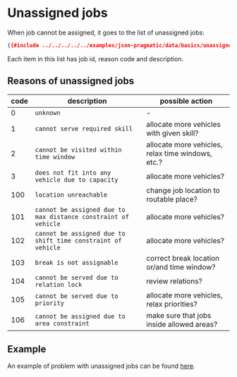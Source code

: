# Unassigned jobs

When job cannot be assigned, it goes to the list of unassigned jobs:

```json
{{#include ../../../../../examples/json-pragmatic/data/basics/unassigned.unreachable.solution.json:113:123}}
```

Each item in this list has job id, reason code and description.


## Reasons of unassigned jobs

| code  | description | possible action |
|-------|-------------|-----------------|
| 0   | `unknown` | - |
| 1   | `cannot serve required skill` | allocate more vehicles with given skill? |
| 2   | `cannot be visited within time window`  | allocate more vehicles, relax time windows, etc.? |
| 3   | `does not fit into any vehicle due to capacity` | allocate more vehicles?  |
| 100 | `location unreachable`  | change job location to routable place? |
| 101 | `cannot be assigned due to max distance constraint of vehicle` | allocate more vehicles?  |
| 102 | `cannot be assigned due to shift time constraint of vehicle`  | allocate more vehicles? |
| 103 | `break is not assignable` | correct break location or/and time window?  |
| 104 | `cannot be served due to relation lock` | review relations?  |
| 105 | `cannot be served due to priority` | allocate more vehicles, relax priorities? |
| 106 | `cannot be assigned due to area constraint` | make sure that jobs inside allowed areas?  |


## Example

An example of problem with unassigned jobs can be found [here](../../../examples/pragmatic/basics/unassigned.md).
